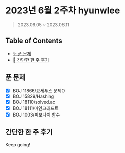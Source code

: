 # 2023년 6월 2주차 hyunwlee

> 2023.06.05 ~ 2023.06.11

## Table of Contents

- [✨ 푼 문제](#푼-문제)
- [🤔 간단한 한 주 후기](#간단한-한-주-후기)

## 푼 문제

<!-- 📕 백준 : BOJ 문제번호/문제제목 e.g. BOJ 2577/숫자의 개수 -->
<!-- 📗 프로그래머스 : PRO 문제번호/문제제목 e.g. PRO 120812/최빈값 구하기 -->
<!-- 백준허브를 사용하시면 프로그래머스의 문제번호도 확인하실 수 있습니다 -->

- [x] BOJ 11866/요세푸스 문제0
- [x] BOJ 15829/Hashing
- [x] BOJ 18110/solved.ac
- [x] BOJ 18111/마인크래프트
- [x] BOJ 1003/피보나치 함수

## 간단한 한 주 후기

<!-- 한 주 후기를 간단하게 작성해주세요 ! -->

Keep going!
